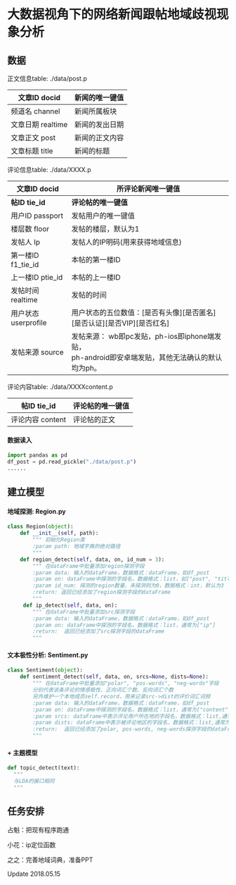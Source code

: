 # 大数据视角下的网络新闻跟帖地域歧视现象分析

## 数据

正文信息table: ./data/post.p

| 文章ID   docid  | 新闻的唯一键值 |
| ------------- | ------- |
| 频道名 channel   | 新闻所属板块  |
| 文章日期 realtime | 新闻的发出日期 |
| 文章正文 post     | 新闻的正文内容 |
| 文章标题 title    | 新闻的标题   |

评论信息table: ./data/XXXX.p

| 文章ID docid       | 所评论新闻唯一键值                                |
| ---------------- | ---------------------------------------- |
| **帖ID tie_id**   | **评论帖的唯一键值**                             |
| 用户ID passport    | 发帖用户的唯一键值                                |
| 楼层数 floor        | 发帖的楼层，默认为1                               |
| 发帖人 Ip           | 发帖人的IP明码(用来获得地域信息)                       |
| 第一楼ID f1_tie_id  | 本帖的第一楼ID                                 |
| 上一楼ID ptie_id    | 本帖的上一楼ID                                 |
| 发帖时间 realtime    | 发帖的时间                                    |
| 用户状态 userprofile | 用户状态的五位数值：\[是否有头像\]\[是否匿名]\[是否认证]\[是否VIP]\[是否红名] |
| 发帖来源 source      | 发帖来源： wb即pc发贴，ph-ios即iphone端发贴，<br />ph-android即安卓端发贴，其他无法确认的默认均为ph。 |

评论内容table: ./data/XXXXcontent.p

| 帖ID tie_id   | 评论帖的唯一键值 |
| ------------ | -------- |
| 评论内容 content | 评论帖的正文   |

#### 数据读入
```python
import pandas as pd
df_post = pd.read_pickle("./data/post.p")
......
```



## 建立模型

#### 地域探测: Region.py

```python
class Region(object):
    def __init__(self, path):
        """ 初始化Region类
        :param path: 地域字典的绝对路径
        """
    def region_detect(self, data, on, id_num = 3):
        """ 在dataFrame中批量添加region探测字段
        :param data: 输入的dataFrame，数据格式：dataFrame，如df_post
        :param on: dataFrame中探测的字段名，数据格式：list，如["post", "title"]
        :param id_num: 探测的region数量，未探测则为0，数据格式：int，默认为3
        :return: 返回已经添加了region探测字段的dataFrame
        """
     def ip_detect(self, data, on):
        """ 在dataFrame中批量添加src探测字段
        :param data: 输入的dataFrame，数据格式：dataFrame，如df_post
        :param on: dataFrame中探测的字段名，数据格式：list，通常为["ip"]
        :return:  返回已经添加了src探测字段的dataFrame
        """
```



#### 文本极性分析: Sentiment.py

```python
class Sentiment(object):
    def sentiment_detect(self, data, on, srcs=None, dists=None):
        """ 在dataFrame中批量添加"polar", "pos-words", "neg-words"字段
        分别代表该条评论的情感极性、正向词汇个数、反向词汇个数
        另外维护一个本地成员self.record，用来记录src->dist的评价词汇词频
        :param data: 输入的dataFrame，数据格式：dataFrame，如df_post
        :param on: dataFrame中探测的字段名，数据格式：list，通常为["content"]
        :param srcs: dataFrame中表示评论用户所在地的字段名，数据格式：list,通常为["src"]
        :param dists: dataFrame中表示被评论地区的字段名，数据格式：list,通常为["region_1", "region_2",...]
        :return:  返回已经添加了polar, pos-words, neg-words探测字段的dataFrame
        """
```



#### + 主题模型

```python
def topic_detect(text):
  """
  与LDA的接口相同
  """
```



## 任务安排

占魁：把现有程序跑通

小花：ip定位函数

之之：完善地域词典，准备PPT

Update 2018.05.15

